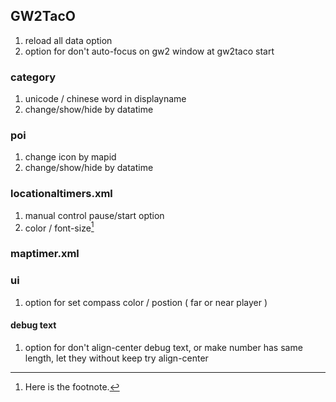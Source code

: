 ## GW2TacO

1. reload all data option
2. option for don't auto-focus on gw2 window at gw2taco start

### category

1. unicode / chinese word in displayname
2. change/show/hide by datatime

### poi

1. change icon by mapid
2. change/show/hide by datatime

### locationaltimers.xml

1. manual control pause/start option
2. color / font-size[^1]

### maptimer.xml

### ui

1. option for set compass color / postion ( far or near player )

#### debug text

1. option for don't align-center debug text, or make number has same length, let they without keep try align-center


[^1]: Here is the footnote.
